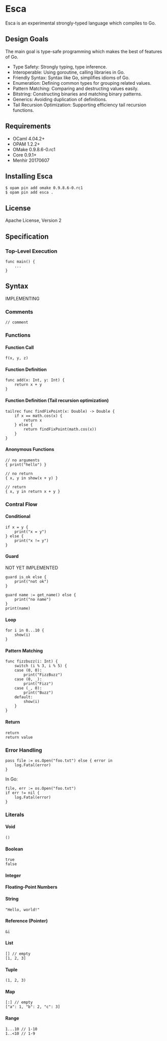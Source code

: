 # Esca

Esca is an experimental strongly-typed language which compiles to Go.

## Design Goals

The main goal is type-safe programming which makes the best of features of Go.

- Type Safety: Strongly typing, type inference.
- Interoperable: Using goroutine, calling libraries in Go.
- Friendly Syntax: Syntax like Go, simplifies idioms of Go.
- Enumeration: Defining common types for grouping related values.
- Pattern Matching: Comparing and destructing values easily.
- Bitstring: Constructing binaries and matching binary patterns.
- Generics: Avoiding duplication of definitions.
- Tail Recursion Optimization: Supporting efficiency tail recursion functions.

## Requirements

- OCaml 4.04.2+
- OPAM 1.2.2+
- OMake 0.9.8.6-0.rc1
- Core 0.9.1+
- Menhir 20170607

## Installing Esca

```
$ opam pin add omake 0.9.8.6-0.rc1
$ opam pin add esca .
```

## License

Apache License, Version 2

## Specification

### Top-Level Execution

```
func main() {
    ...
}
```

## Syntax

IMPLEMENTING

### Comments

```
// comment
```

### Functions

#### Function Call

```
f(x, y, z)
```

#### Function Definition

```
func add(x: Int, y: Int) {
    return x + y
}
```

#### Function Definition (Tail recursion optimization)

```
tailrec func findFixPoint(x: Double) -> Double {
    if x == math.cos(x) {
        return x
    } else {
        return findFixPoint(math.cos(x))
    }
}
```

#### Anonymous Functions

```
// no arguments
{ print("hello") }

// no return
{ x, y in show(x + y) }

// return
{ x, y in return x + y }
```

### Contral Flow

#### Conditional

```
if x = y {
    print("x = y")
} else {
    print("x != y")
}
```

#### Guard

NOT YET IMPLEMENTED

```
guard is_ok else {
    print("not ok")
}
```

```
guard name := get_name() else {
    print("no name")
}
print(name)
```

#### Loop

```
for i in 0...10 {
    show(i)
}
```

#### Pattern Matching

```
func fizzbuzz(i: Int) {
    switch (i % 3, i % 5) {
    case (0, 0):
        print("FizzBuzz")
    case (0, _):
        print("Fizz")
    case (_, 0):
        print("Buzz")
    default:
        show(i)
    }
}
```

#### Return

```
return
return value
```

### Error Handling

```
pass file := os.Open("foo.txt") else { error in
    log.Fatal(error)
}
```

In Go:

```
file, err := os.Open("foo.txt")
if err != nil {
    log.Fatal(error)
}
```

### Literals

#### Void

```
()
```

#### Boolean

```
true
false
```

#### Integer

#### Floating-Point Numbers

#### String

```
"Hello, world!"
```

#### Reference (Pointer)

```
&i
```

#### List

```
[] // empty
[1, 2, 3]
```

#### Tuple

```
(1, 2, 3)
```

#### Map

```
[:] // empty
["a": 1, "b": 2, "c": 3]
```

#### Range

```
1...10 // 1-10
1..<10 // 1-9
```
